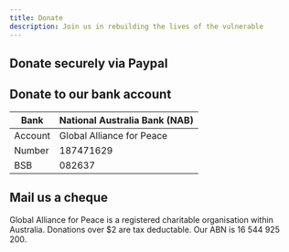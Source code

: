 ```yaml
---
title: Donate
description: Join us in rebuilding the lives of the vulnerable
---
```


## Donate securely via Paypal

<paypal></paypal>

## Donate to our bank account

<div class="font-mono flex space-x-4">

| Bank |  National Australia Bank (NAB)
| --------- | ----- |
| Account | Global Alliance for Peace
| Number  | 187471629
| BSB | 082637

</div>


## Mail us a cheque

<alert>
Global Alliance for Peace is a registered charitable organisation within Australia. Donations over $2 are tax deductable. Our ABN is 16 544 925 200.
</alert>